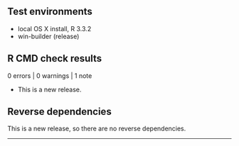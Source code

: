 ## Test environments
* local OS X install, R 3.3.2
* win-builder (release)

## R CMD check results

0 errors | 0 warnings | 1 note

* This is a new release.

## Reverse dependencies

This is a new release, so there are no reverse dependencies.

---



